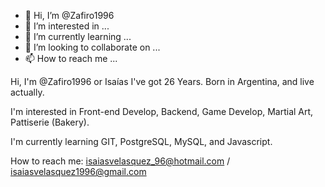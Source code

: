 - 👋 Hi, I’m @Zafiro1996
- 👀 I’m interested in ...
- 🌱 I’m currently learning ...
- 💞️ I’m looking to collaborate on ...
- 📫 How to reach me ...

<!---
Zafiro1996/Zafiro1996 is a ✨ special ✨ repository because its `README.md` (this file) appears on your GitHub profile.
You can click the Preview link to take a look at your changes.
--->
Hi, I'm @Zafiro1996 or Isaías I've got 26 Years. Born in Argentina, and live actually. 

I'm interested in Front-end Develop, Backend, Game Develop, Martial Art, Pattiserie (Bakery).

I'm currently learning GIT, PostgreSQL, MySQL, and Javascript.

How to reach me: isaiasvelasquez_96@hotmail.com / isaiasvelasquez1996@gmail.com
